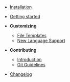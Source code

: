 - [Installation](/docs/installation.md)

- [Getting started](/docs/getting-started.md)

- **Customizing**
    - [File Templates](/docs/customizing/file-template.md)
    - [New Language Support](/docs/customizing/support-lang.md)
  
- **Contributing**
    - [Introduction](/CONTRIBUTION.md)
    - [Git Guidelines](/docs/contributing/git.md)

- [Changelog](/CHANGELOG.md)
